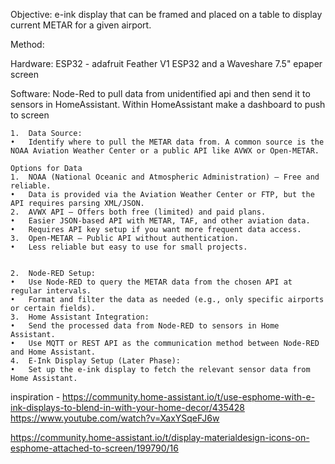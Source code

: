 Objective: e-ink display that can be framed and placed on a table to display current METAR for a given airport.

Method: 

  Hardware: ESP32 - 
  adafruit Feather V1 ESP32 and a Waveshare 7.5" epaper screen
  
  Software: Node-Red to pull data from unidentified api and then send it to sensors in HomeAssistant.  Within HomeAssistant make a dashboard to push to screen
  

	1.	Data Source:
	•	Identify where to pull the METAR data from. A common source is the NOAA Aviation Weather Center or a public API like AVWX or Open-METAR.
    
    Options for Data
    1.	NOAA (National Oceanic and Atmospheric Administration) – Free and reliable.
    •	Data is provided via the Aviation Weather Center or FTP, but the API requires parsing XML/JSON.
    2.	AVWX API – Offers both free (limited) and paid plans.
    •	Easier JSON-based API with METAR, TAF, and other aviation data.
    •	Requires API key setup if you want more frequent data access.
    3.	Open-METAR – Public API without authentication.
    •	Less reliable but easy to use for small projects.


	2.	Node-RED Setup:
	•	Use Node-RED to query the METAR data from the chosen API at regular intervals.
	•	Format and filter the data as needed (e.g., only specific airports or certain fields).
	3.	Home Assistant Integration:
	•	Send the processed data from Node-RED to sensors in Home Assistant.
	•	Use MQTT or REST API as the communication method between Node-RED and Home Assistant.
	4.	E-Ink Display Setup (Later Phase):
	•	Set up the e-ink display to fetch the relevant sensor data from Home Assistant.



  inspiration - https://community.home-assistant.io/t/use-esphome-with-e-ink-displays-to-blend-in-with-your-home-decor/435428
  https://www.youtube.com/watch?v=XaxYSqeFJ6w


  https://community.home-assistant.io/t/display-materialdesign-icons-on-esphome-attached-to-screen/199790/16